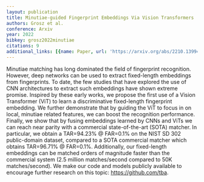 ```yaml
---
layout: publication
title: Minutiae-guided Fingerprint Embeddings Via Vision Transformers
authors: Grosz et al.
conference: Arxiv
year: 2022
bibkey: grosz2022minutiae
citations: 9
additional_links: [{name: Paper, url: 'https://arxiv.org/abs/2210.13994'}]
---
```

Minutiae matching has long dominated the field of fingerprint recognition.
However, deep networks can be used to extract fixed-length embeddings from
fingerprints. To date, the few studies that have explored the use of CNN
architectures to extract such embeddings have shown extreme promise. Inspired
by these early works, we propose the first use of a Vision Transformer (ViT) to
learn a discriminative fixed-length fingerprint embedding. We further
demonstrate that by guiding the ViT to focus in on local, minutiae related
features, we can boost the recognition performance. Finally, we show that by
fusing embeddings learned by CNNs and ViTs we can reach near parity with a
commercial state-of-the-art (SOTA) matcher. In particular, we obtain a
TAR=94.23% @ FAR=0.1% on the NIST SD 302 public-domain dataset, compared to a
SOTA commercial matcher which obtains TAR=96.71% @ FAR=0.1%. Additionally, our
fixed-length embeddings can be matched orders of magnitude faster than the
commercial system (2.5 million matches/second compared to 50K matches/second).
We make our code and models publicly available to encourage further research on
this topic: https://github.com/tba.